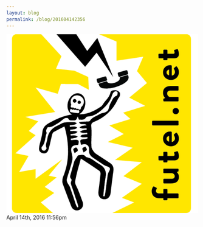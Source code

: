 ```yaml
---
layout: blog
permalink: /blog/201604142356
---
```


<img src="/blog/images/142834427709.png"/>

<div id="footer">
<span id="timestamp"> April 14th, 2016 11:56pm </span>
</div>
